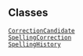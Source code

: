 ---
---
## Classes

<a href="../object/CorrectionCandidate.html#CorrectionCandidate"
target="main"><code>CorrectionCandidate</code></a>  
<a href="../object/SpellingCorrection.html#SpellingCorrection"
target="main"><code>SpellingCorrection</code></a>  
<a href="../object/SpellingHistory.html#SpellingHistory"
target="main"><code>SpellingHistory</code></a>  
